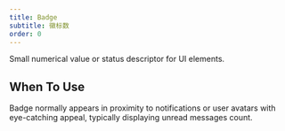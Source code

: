 ```yaml
---
title: Badge
subtitle: 徽标数
order: 0
---
```


Small numerical value or status descriptor for UI elements.

## When To Use

Badge normally appears in proximity to notifications or user avatars with eye-catching appeal, typically displaying unread messages count.

